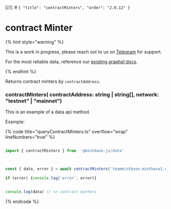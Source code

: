 [//]: # `{ "title": "contractMinters", "order": "2.0.12" }`
# contract Minter



{% hint style="warning" %}



This is a work in progress, please reach out to us on [Telegram](https://t.me/mintdev) for support.

For the most reliable data, reference our [existing graphql docs](https://docs.mintbase.io/dev/read-data/mintbase-graph).



{% endhint %}




Returns contract minters  by `contractAddress`.



### contractMinters( contractAddress: string | string[], network: "testnet" | "mainnet")



This is an example of a data api method.




Example:



{% code title="queryContractMinters.ts" overflow="wrap" lineNumbers="true" %}

```typescript

import { contractMinters } from  '@mintbase-js/data'



const { data, error } = await contractMinters('teammintbase.mintbase1.near', 'mainnet');

if (error) {console.log('error', error)}


console.log(data) // => contract minters

```

{% endcode %}